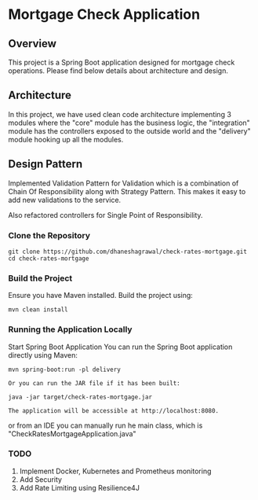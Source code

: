 # Mortgage Check Application


## Overview
This project is a Spring Boot application designed for mortgage check operations. Please find below details about architecture and design.

## Architecture

In this project, we have used clean code architecture implementing 3 modules where the "core" module has the business logic, the "integration" module has the controllers exposed to the outside world and the "delivery" module hooking up all the modules.

## Design Pattern

Implemented Validation Pattern for Validation which is a combination of Chain Of Responsibility along with Strategy Pattern. This makes it easy to add new validations to the service.

Also refactored controllers for Single Point of Responsibility.

### Clone the Repository
```
git clone https://github.com/dhaneshagrawal/check-rates-mortgage.git
cd check-rates-mortgage
```

### Build the Project
Ensure you have Maven installed. Build the project using:

```
mvn clean install
```

### Running the Application Locally
Start Spring Boot Application
You can run the Spring Boot application directly using Maven:

```
mvn spring-boot:run -pl delivery

Or you can run the JAR file if it has been built:

java -jar target/check-rates-mortgage.jar

The application will be accessible at http://localhost:8080.
```

or from an IDE you can manually run he main class, which is "CheckRatesMortgageApplication.java"


### TODO

1. Implement Docker, Kubernetes and Prometheus monitoring
2. Add Security
3. Add Rate Limiting using Resilience4J
